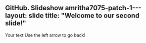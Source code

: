 GitHub. Slideshow
amritha7075-patch-1---
layout: slide
title: "Welcome to our second slide!"
---
Your text
Use the left arrow to go back!


